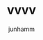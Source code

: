 ---
title: vvvv
published: 2025-08-20
author: junhamm
description: 'hello world!'
image: 'https://img1.daumcdn.net/thumb/R800x0/?scode=mtistory2&fname=https%3A%2F%2Ft1.daumcdn.net%2Fcfile%2Ftistory%2F26053538586482B414'
tags: ["Blogging", "Customization"]
category: 'hack'
draft: false
---